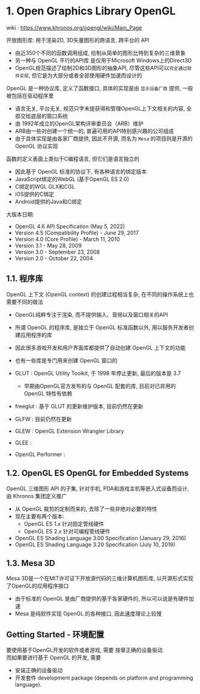 # 1. Open Graphics Library OpenGL

wiki : https://www.khronos.org/opengl/wiki/Main_Page

开放图形库: 用于渲染2D, 3D矢量图形的跨语言, 跨平台的 API
* 由近350个不同的函数调用组成, 绘制从简单的图形比特到复杂的三维景象
* 另一种与 OpenGL 平行的API库 是仅用于Microsoft Windows上的Direct3D
* OpenGL规范描述了绘制2D和3D图形的抽象API, 尽管这些API可以`完全通过软件实现`, 但它是为大部分或者全部使用硬件加速而设计的


OpenGL 是一种协议库, 定义了函数接口, 具体的实现是由 `显示设备厂商` 提供, 一般被包括在驱动程序里
* 语言无关, 平台无关, 规范只字未提获得和管理OpenGL上下文相关的内容, 全部交给底层的窗口系统
* 由 1992年成立的OpenGL架构评审委员会（ARB）维护
* ARB由一些对创建一个统一的, 普遍可用的API特别感兴趣的公司组成
* 由于具体实现是由各家厂商提供, 因此不开源, 而名为 `Mesa` 的项目则是开源的 OpenGL 协议实现

函数的定义表面上类似于C编程语言, 但它们是语言独立的
* 因此基于 OpenGL 标准的协议下, 有各种语言的绑定版本
* JavaScript绑定的WebGL (基于OpenGL ES 2.0)
* C绑定的WGL GLX和CGL
* iOS提供的C绑定
* Android提供的Java和C绑定

大版本日期:
* OpenGL 4.6 API Specification (May 5, 2022) 
* Version 4.5 (Compatibility Profile) - June 29,
2017
* Version 4.0 (Core Profile) - March 11, 2010
* Version 3.1 - May 28, 2009
* Version 3.0 - September 23, 2008
* Version 2.0 - October 22, 2004
 
## 1.1. 程序库

OpenGL 上下文 (OpenGL context) 的创建过程相当复杂, 在不同的操作系统上也需要不同的做法  
* OpenGL纯粹专注于渲染, 而不提供输入、音频以及窗口相关的API
* 所谓 OpenGL 的程序库, 是独立于 OpenGL 标准函数以外, 用以服务开发者创建应用程序的库  
* 因此很多游戏开发和用户界面库都提供了自动创建 OpenGL 上下文的功能
* 也有一些库是专门用来创建 OpenGL 窗口的


* GLUT  : OpenGL Utility Toolkit, 于 1998 年停止更新, 最后的版本是 3.7
  * 早期由OpenGL官方发布的与 OpenGL 配套的库, 目前对已弃用的 OpenGL 特性有依赖
* freeglut : 基于 GLUT 的更新维护版本, 目前仍然在更新
* GLFW  : 目前仍然在更新
* GLEW  : OpenGL Extension Wrangler Library
* GLEE  :
* OpenGL Performer  : 

## 1.2. OpenGL ES OpenGL for Embedded Systems

OpenGL 三维图形 API 的子集, 针对手机, PDA和游戏主机等嵌入式设备而设计, 由 Khronos 集团定义推广
* 从 OpenGL 裁剪的定制而来的, 去除了一些非绝对必要的特性
* 现在主要有两个版本:
  * OpenGL ES 1.x 针对固定管线硬件
  * OpenGL ES 2.x 针对可编程管线硬件
* OpenGL ES Shading Language 3.00 Specification (January 29, 2016)
* OpenGL ES Shading Language 3.20 Specification (July 10, 2019)



## 1.3. Mesa 3D

Mesa 3D是一个在MIT许可证下开放源代码的三维计算机图形库, 以开源形式实现了OpenGL的应用程序接口
* 由于标准的 OpenGL 是由厂商提供的基于各家硬件的, 所以可以说是有硬件加速
* Mesa 是纯软件实现 OpenGL 的各种接口, 因此速度理论上较慢

## Getting Started - 环境配置

要使用基于OpenGL开发的软件或者游戏, 需要 按章正确的设备驱动.   
而如果要进行基于 OpenGL 的开发, 需要
* 安装正确的设备驱动
* 开发套件  development package (depends on platform and programming language).

